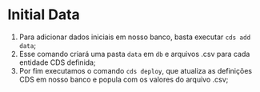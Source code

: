 #   Initial Data

1. Para adicionar dados iniciais em nosso banco, basta executar `cds add data`;
2. Esse comando criará uma pasta `data` em `db` e arquivos .csv para cada entidade CDS definida;
3. Por fim executamos o comando `cds deploy`, que atualiza as definições CDS em nosso banco e popula com os valores do arquivo .csv;